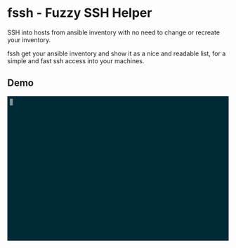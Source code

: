 # fssh - Fuzzy SSH Helper

SSH into hosts from ansible inventory with no need to change or recreate your inventory.

fssh get your ansible inventory and show it as a nice and readable list, for a simple and fast ssh access into your machines.



## Demo
![fssh demo](demos/fssh_v0.1alpha.gif)
